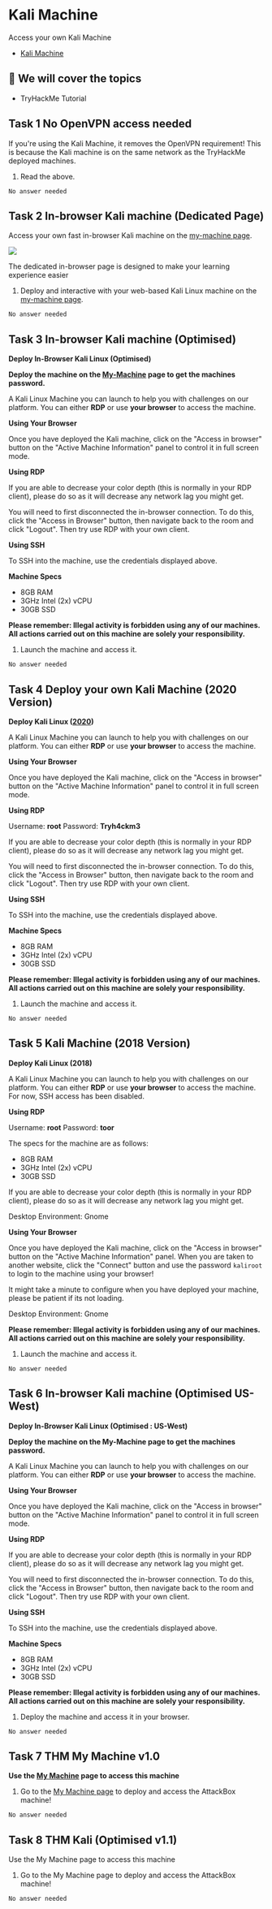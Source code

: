 # Kali Machine

Access your own Kali Machine

* [Kali Machine](https://tryhackme.com/room/kali)

## 💢 We will cover  the topics

* TryHackMe Tutorial

## Task 1 No OpenVPN access needed

If you're using the Kali Machine, it removes the OpenVPN requirement! This is because the Kali machine is on the same network as the TryHackMe deployed machines.

1. Read the above.

`No answer needed`

## Task 2 In-browser Kali machine (Dedicated Page)

Access your own fast in-browser Kali machine on the [my-machine page](https://tryhackme.com/my-machine).

![](https://i.imgur.com/IohD3fE.png)

The dedicated in-browser page is designed to make your learning experience easier

1. Deploy and interactive with your web-based Kali Linux machine on the [my-machine page](https://tryhackme.com/my-machine).

`No answer needed`

## Task 3 In-browser Kali machine (Optimised)

**Deploy In-Browser Kali Linux (Optimised)**

**Deploy the machine on the [My-Machine](https://tryhackme.com/my-machine) page to get the machines password.**

A Kali Linux Machine you can launch to help you with challenges on our platform. You can either **RDP** or use **your browser** to access the machine.

**Using Your Browser**

Once you have deployed the Kali machine, click on the "Access in browser" button on the "Active Machine Information" panel to control it in full screen mode.

**Using RDP**

If you are able to decrease your color depth (this is normally in your RDP client), please do so as it will decrease any network lag you might get.

You will need to first disconnected the in-browser connection. To do this, click the "Access in Browser" button, then navigate back to the room and click "Logout". Then try use RDP with your own client.

**Using SSH**

To SSH into the machine, use the credentials displayed above.

**Machine Specs**

* 8GB RAM
* 3GHz Intel (2x) vCPU
* 30GB SSD

**Please remember: Illegal activity is forbidden using any of our machines. All actions carried out on this machine are solely your responsibility.**

1. Launch the machine and access it.

`No answer needed`

## Task 4 Deploy your own Kali Machine (2020 Version)

**Deploy Kali Linux ([2020](https://www.kali.org/releases/kali-linux-2020-1-release/))**

A Kali Linux Machine you can launch to help you with challenges on our platform. You can either **RDP** or use **your browser** to access the machine.

**Using Your Browser**

Once you have deployed the Kali machine, click on the "Access in browser" button on the "Active Machine Information" panel to control it in full screen mode.

**Using RDP**

Username: **root**
Password: **Tryh4ckm3**

If you are able to decrease your color depth (this is normally in your RDP client), please do so as it will decrease any network lag you might get.

You will need to first disconnected the in-browser connection. To do this, click the "Access in Browser" button, then navigate back to the room and click "Logout". Then try use RDP with your own client.

**Using SSH**

To SSH into the machine, use the credentials displayed above.

**Machine Specs**

* 8GB RAM
* 3GHz Intel (2x) vCPU
* 30GB SSD

**Please remember: Illegal activity is forbidden using any of our machines. All actions carried out on this machine are solely your responsibility.**

1. Launch the machine and access it.

`No answer needed`

## Task 5 Kali Machine (2018 Version)

**Deploy Kali Linux (2018)**

A Kali Linux Machine you can launch to help you with challenges on our platform. You can either **RDP** or use **your browser** to access the machine. For now, SSH access has been disabled.

**Using RDP**

Username: **root**
Password: **toor**

The specs for the machine are as follows:

* 8GB RAM
* 3GHz Intel (2x) vCPU
* 30GB SSD

If you are able to decrease your color depth (this is normally in your RDP client), please do so as it will decrease any network lag you might get.

Desktop Environment: Gnome

**Using Your Browser**

Once you have deployed the Kali machine, click on the "Access in browser" button on the "Active Machine Information" panel. When you are taken to another website, click the "Connect" button and use the password `kaliroot` to login to the machine using your browser!

It might take a minute to configure when you have deployed your machine, please be patient if its not loading.

Desktop Environment: Gnome

**Please remember: Illegal activity is forbidden using any of our machines. All actions carried out on this machine are solely your responsibility.**

1. Launch the machine and access it.

`No answer needed`

## Task 6 In-browser Kali machine (Optimised US-West)

**Deploy In-Browser Kali Linux (Optimised : US-West)**

**Deploy the machine on the **My-Machine** page to get the machines password.**

A Kali Linux Machine you can launch to help you with challenges on our platform. You can either **RDP** or use **your browser** to access the machine.

**Using Your Browser**

Once you have deployed the Kali machine, click on the "Access in browser" button on the "Active Machine Information" panel to control it in full screen mode.

**Using RDP**

If you are able to decrease your color depth (this is normally in your RDP client), please do so as it will decrease any network lag you might get.

You will need to first disconnected the in-browser connection. To do this, click the "Access in Browser" button, then navigate back to the room and click "Logout". Then try use RDP with your own client.

**Using SSH**

To SSH into the machine, use the credentials displayed above.

**Machine Specs**

* 8GB RAM
* 3GHz Intel (2x) vCPU
* 30GB SSD

**Please remember: Illegal activity is forbidden using any of our machines. All actions carried out on this machine are solely your responsibility.**

1. Deploy the machine and access it in your browser.

`No answer needed`

## Task 7 THM My Machine v1.0

**Use the [My Machine](https://tryhackme.com/my-machine) page to access this machine**

1. Go to the [My Machine page](https://tryhackme.com/my-machine) to deploy and access the AttackBox machine!

`No answer needed`

## Task 8 THM Kali (Optimised v1.1)

Use the My Machine page to access this machine

1. Go to the My Machine page to deploy and access the AttackBox machine!

`No answer needed`
